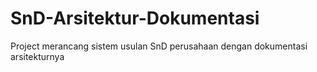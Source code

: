 # SnD-Arsitektur-Dokumentasi
Project merancang sistem usulan SnD perusahaan dengan dokumentasi arsitekturnya
